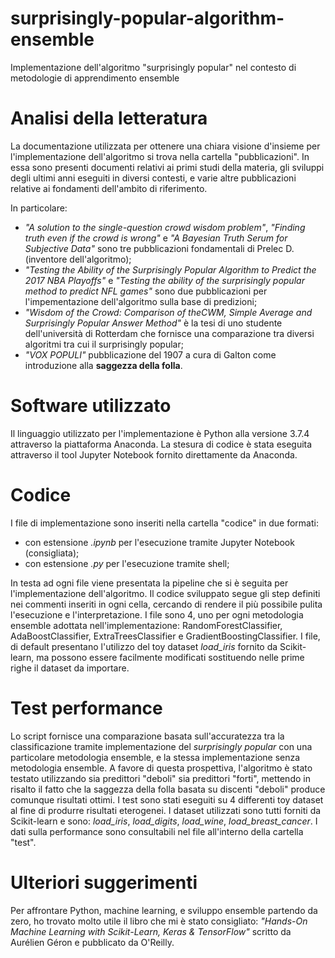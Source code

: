 # surprisingly-popular-algorithm-ensemble
Implementazione dell'algoritmo "surprisingly popular" nel contesto di metodologie di apprendimento ensemble

# Analisi della letteratura
La documentazione utilizzata per ottenere una chiara visione d'insieme per l'implementazione dell'algoritmo si trova nella cartella "pubblicazioni". In essa sono presenti documenti relativi ai primi studi della materia, gli sviluppi degli ultimi anni eseguiti in diversi contesti, e varie altre pubblicazioni relative ai fondamenti dell'ambito di riferimento.

In particolare:
- *"A solution to the single-question crowd wisdom problem"*, *"Finding truth even if the crowd is wrong"* e *"A Bayesian Truth Serum for Subjective Data"* sono tre pubblicazioni fondamentali di Prelec D. (inventore dell'algoritmo);
- *"Testing the Ability of the Surprisingly Popular Algorithm to Predict the 2017 NBA Playoffs"* e *"Testing the ability of the surprisingly popular method to predict NFL games"*  sono due pubblicazioni per l'impementazione dell'algoritmo sulla base di predizioni;
- *"Wisdom of the Crowd: Comparison of theCWM, Simple Average and Surprisingly Popular Answer Method"* è la tesi di uno studente dell'università di Rotterdam che fornisce una comparazione tra diversi algoritmi tra cui il surprisingly popular;
- *"VOX POPULI"* pubblicazione del 1907 a cura di Galton come introduzione alla **saggezza della folla**.

# Software utilizzato
Il linguaggio utilizzato per l'implementazione è Python alla versione 3.7.4 attraverso la piattaforma Anaconda.
La stesura di codice è stata eseguita attraverso il tool Jupyter Notebook fornito direttamente da Anaconda.

# Codice
I file di implementazione sono inseriti nella cartella "codice" in due formati:
- con estensione *.ipynb* per l'esecuzione tramite Jupyter Notebook (consigliata);
- con estensione *.py* per l'esecuzione tramite shell;

In testa ad ogni file viene presentata la pipeline che si è seguita per l'implementazione dell'algoritmo.
Il codice sviluppato segue gli step definiti nei commenti inseriti in ogni cella, cercando di rendere il più possibile pulita l'esecuzione e l'interpretazione.
I file sono 4, uno per ogni metodologia ensemble adottata nell'implementazione: RandomForestClassifier, AdaBoostClassifier, ExtraTreesClassifier e GradientBoostingClassifier.
I file, di default presentano l'utilizzo del toy dataset *load_iris* fornito da Scikit-learn, ma possono essere facilmente modificati sostituendo nelle prime righe il dataset da importare.

# Test performance
Lo script fornisce una comparazione basata sull'accuratezza tra la classificazione tramite implementazione del *surprisingly popular* con una particolare metodologia ensemble, e la stessa implementazione senza metodologia ensemble.
A favore di questa prospettiva, l'algoritmo è stato testato utilizzando sia predittori "deboli" sia predittori "forti", mettendo in risalto il fatto che la saggezza della folla basata su discenti "deboli" produce comunque risultati ottimi.
I test sono stati eseguiti su 4 differenti toy dataset al fine di produrre risultati eterogenei. I dataset utilizzati sono tutti forniti da Scikit-learn e sono: *load_iris*, *load_digits*, *load_wine*, *load_breast_cancer*.
I dati sulla performance sono consultabili nel file all'interno della cartella "test".

# Ulteriori suggerimenti
Per affrontare Python, machine learning, e sviluppo ensemble partendo da zero, ho trovato molto utile il libro che mi è stato consigliato: *"Hands-On Machine Learning with Scikit-Learn, Keras & TensorFlow"* scritto da Aurélien Géron e pubblicato da O'Reilly.
